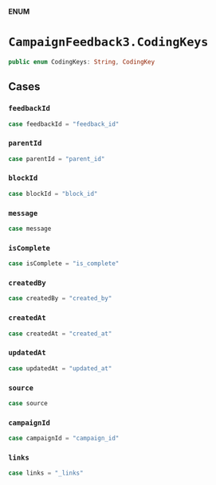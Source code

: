 **ENUM**

# `CampaignFeedback3.CodingKeys`

```swift
public enum CodingKeys: String, CodingKey
```

## Cases
### `feedbackId`

```swift
case feedbackId = "feedback_id"
```

### `parentId`

```swift
case parentId = "parent_id"
```

### `blockId`

```swift
case blockId = "block_id"
```

### `message`

```swift
case message
```

### `isComplete`

```swift
case isComplete = "is_complete"
```

### `createdBy`

```swift
case createdBy = "created_by"
```

### `createdAt`

```swift
case createdAt = "created_at"
```

### `updatedAt`

```swift
case updatedAt = "updated_at"
```

### `source`

```swift
case source
```

### `campaignId`

```swift
case campaignId = "campaign_id"
```

### `links`

```swift
case links = "_links"
```
